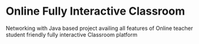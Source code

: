 # Online Fully Interactive Classroom
 Networking with Java based project availing all features of Online teacher student friendly fully interactive Classroom platform 
